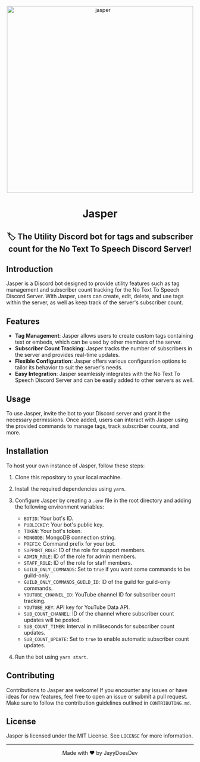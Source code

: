 <p align="center"><img src="https://github.com/JayyDoesDev/jasper/blob/main/.github/assets/jasper.png?raw=true" alt="jasper" width="500""></p>
<h1 align="center">Jasper</h1>
<h2 align="center">🏷️ The Utility Discord bot for tags and subscriber count for the No Text To Speech Discord Server!</h2>

## Introduction
Jasper is a Discord bot designed to provide utility features such as tag management and subscriber count tracking for the No Text To Speech Discord Server. With Jasper, users can create, edit, delete, and use tags within the server, as well as keep track of the server's subscriber count.

## Features
- **Tag Management**: Jasper allows users to create custom tags containing text or embeds, which can be used by other members of the server.
- **Subscriber Count Tracking**: Jasper tracks the number of subscribers in the server and provides real-time updates.
- **Flexible Configuration**: Jasper offers various configuration options to tailor its behavior to suit the server's needs.
- **Easy Integration**: Jasper seamlessly integrates with the No Text To Speech Discord Server and can be easily added to other servers as well.

## Usage
To use Jasper, invite the bot to your Discord server and grant it the necessary permissions. Once added, users can interact with Jasper using the provided commands to manage tags, track subscriber counts, and more.

## Installation
To host your own instance of Jasper, follow these steps:
1. Clone this repository to your local machine.
2. Install the required dependencies using `yarn`.
3. Configure Jasper by creating a `.env` file in the root directory and adding the following environment variables:
    - `BOTID`: Your bot's ID.
    - `PUBLICKEY`: Your bot's public key.
    - `TOKEN`: Your bot's token.
    - `MONGODB`: MongoDB connection string.
    - `PREFIX`: Command prefix for your bot.
    - `SUPPORT_ROLE`: ID of the role for support members.
    - `ADMIN_ROLE`: ID of the role for admin members.
    - `STAFF_ROLE`: ID of the role for staff members.
    - `GUILD_ONLY_COMMANDS`: Set to `true` if you want some commands to be guild-only.
    - `GUILD_ONLY_COMMANDS_GUILD_ID`: ID of the guild for guild-only commands.
    - `YOUTUBE_CHANNEL_ID`: YouTube channel ID for subscriber count tracking.
    - `YOUTUBE_KEY`: API key for YouTube Data API.
    - `SUB_COUNT_CHANNEL`: ID of the channel where subscriber count updates will be posted.
    - `SUB_COUNT_TIMER`: Interval in milliseconds for subscriber count updates.
    - `SUB_COUNT_UPDATE`: Set to `true` to enable automatic subscriber count updates.

4. Run the bot using `yarn start`.

## Contributing
Contributions to Jasper are welcome! If you encounter any issues or have ideas for new features, feel free to open an issue or submit a pull request. Make sure to follow the contribution guidelines outlined in `CONTRIBUTING.md`.

## License
Jasper is licensed under the MIT License. See `LICENSE` for more information.

---

<p align="center">Made with ❤️ by JayyDoesDev</p>
